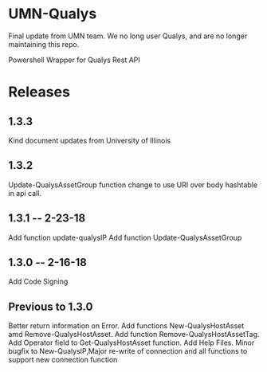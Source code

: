 # UMN-Qualys
Final update from UMN team. We no long user Qualys, and are no longer maintaining this repo.

Powershell Wrapper for Qualys Rest API

# Releases

## 1.3.3
Kind document updates from University of Illinois

## 1.3.2
Update-QualysAssetGroup function change to use URI over body hashtable in api call.

## 1.3.1 -- 2-23-18
Add function update-qualysIP
Add function Update-QualysAssetGroup

## 1.3.0 -- 2-16-18
Add Code Signing

## Previous to 1.3.0
Better return information on Error.  Add functions New-QualysHostAsset amd Remove-QualysHostAsset.  Add function Remove-QualysHostAssetTag. Add Operator field to Get-QualysHostAsset function.  Add Help Files.  Minor bugfix to New-QualysIP,Major re-write of connection and all functions to support new connection function
